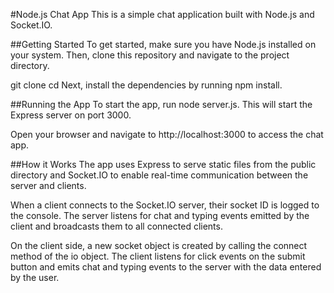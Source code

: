 #Node.js Chat App
This is a simple chat application built with Node.js and Socket.IO.

##Getting Started
To get started, make sure you have Node.js installed on your system. Then, clone this repository and navigate to the project directory.

git clone <repository-url>
cd <repository-name>
Next, install the dependencies by running npm install.

##Running the App
To start the app, run node server.js. This will start the Express server on port 3000.

Open your browser and navigate to http://localhost:3000 to access the chat app.

##How it Works
The app uses Express to serve static files from the public directory and Socket.IO to enable real-time communication between the server and clients.

When a client connects to the Socket.IO server, their socket ID is logged to the console. The server listens for chat and typing events emitted by the client and broadcasts them to all connected clients.

On the client side, a new socket object is created by calling the connect method of the io object. The client listens for click events on the submit button and emits chat and typing events to the server with the data entered by the user.
